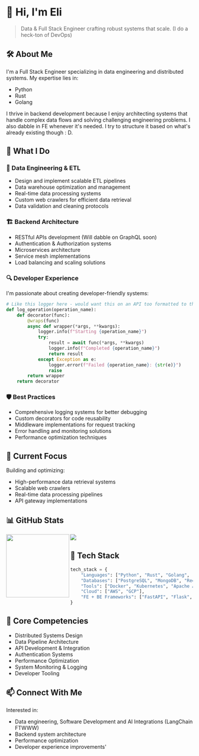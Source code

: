 # 👋 Hi, I'm Eli

> Data & Full Stack Engineer crafting robust systems that scale. (I do a heck-ton of DevOps)

## 🛠️ About Me
I'm a Full Stack Engineer specializing in data engineering and distributed systems. My expertise lies in:
- Python
- Rust
- Golang

I thrive in backend development because I enjoy architecting systems that handle complex data flows and solving challenging engineering problems. I also dabble in FE whenever it's needed. I try to structure it based on what's already existing though : D.

## 🔨 What I Do

### 🔄 Data Engineering & ETL
- Design and implement scalable ETL pipelines
- Data warehouse optimization and management
- Real-time data processing systems
- Custom web crawlers for efficient data retrieval
- Data validation and cleaning protocols

### 🏗️ Backend Architecture
- RESTful APIs development (Will dabble on GraphQL soon)
- Authentication & Authorization systems
- Microservices architecture
- Service mesh implementations
- Load balancing and scaling solutions

### 🔍 Developer Experience
I'm passionate about creating developer-friendly systems:
```python
# Like this logger here - would want this on an API too formatted to the endpoint name / function under that endpoint
def log_operation(operation_name):
    def decorator(func):
        @wraps(func)
        async def wrapper(*args, **kwargs):
            logger.info(f"Starting {operation_name}")
            try:
                result = await func(*args, **kwargs)
                logger.info(f"Completed {operation_name}")
                return result
            except Exception as e:
                logger.error(f"Failed {operation_name}: {str(e)}")
                raise
        return wrapper
    return decorator
```

### 🛡️ Best Practices
- Comprehensive logging systems for better debugging
- Custom decorators for code reusability
- Middleware implementations for request tracking
- Error handling and monitoring solutions
- Performance optimization techniques

## 🔭 Current Focus
Building and optimizing:
- High-performance data retrieval systems
- Scalable web crawlers
- Real-time data processing pipelines
- API gateway implementations

## 📊 GitHub Stats

<div>
    <img height="170" align="left" src="https://github-readme-stats.vercel.app/api?username=totally-not-eli&count_private=true&include_all_commits=true&show_icons=true&theme=dark" />
    <img src="https://github-readme-stats.vercel.app/api/top-langs/?username=totally-not-eli&layout=compact&theme=dark" />
</div>

## 🚀 Tech Stack
```python
tech_stack = {
    "Languages": ["Python", "Rust", "Golang", "JavaScript", "TypeScript"],
    "Databases": ["PostgreSQL", "MongoDB", "Redis", "Elasticsearch", "NoSQL", "MySQL"],
    "Tools": ["Docker", "Kubernetes", "Apache Airflow"],
    "Cloud": ["AWS", "GCP"],
    "FE + BE Frameworks": ["FastAPI", "Flask", "NextJS", "NuxtJS", "React", "Vue"]
}
```

## 🔧 Core Competencies
- Distributed Systems Design
- Data Pipeline Architecture
- API Development & Integration
- Authentication Systems
- Performance Optimization
- System Monitoring & Logging
- Developer Tooling

## 📫 Connect With Me
Interested in:
- Data engineering, Software Development and AI Integrations (LangChain FTWWW)
- Backend system architecture
- Performance optimization
- Developer experience improvements'

<!--
Keeping these for future updates:
- 👯 I'm looking to collaborate on ...
- 🤔 I'm looking for help with ...
- 💬 Ask me about ...
- 📫 How to reach me: ...
- 😄 Pronouns: ...
- ⚡ Fun fact: ...
-->
